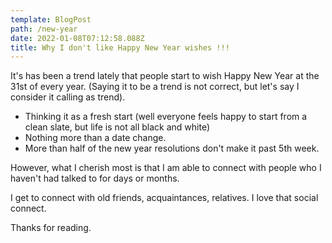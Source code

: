 ```yaml
---
template: BlogPost
path: /new-year
date: 2022-01-08T07:12:58.088Z
title: Why I don't like Happy New Year wishes !!!
---
```

It's has been a trend lately that people start to wish Happy New Year at the 31st of every year. (Saying it to be a trend is not correct, but let's say I consider it calling as trend).

* Thinking it as a fresh start (well everyone feels happy to start from a clean slate, but life is not all black and white)
* Nothing more than a date change.
* More than half of the new year resolutions don't make it past 5th week.



However, what I cherish most is that I am able to connect with people who I haven't had talked to for days or months.

I get to connect with old friends, acquaintances, relatives. I love that social connect.

Thanks for reading.
